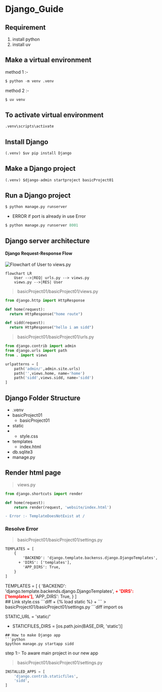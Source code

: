 # Django_Guide
## Requirement
1. install python
2. install uv
## Make a virtual environment
method 1 :- 
```python
$ python -m venv .venv
```
method 2 :- 
```python
$ uv venv
```
## To activate virtual environment
```python
.venv\scripts\activate
```
## Install Django
```python
(.venv) $uv pip install Django
```
## Make a Django project
```python
(.venv) $django-admin startproject basicProject01
```
## Run a Django project
```python
$ python manage.py runserver
```
- ERROR if port is already in use Error
```python
$ python manage.py runserver 8001
```
## Django server architecture
#### Django Request-Response Flow
![Flowchart of User to views.py](https://res.cloudinary.com/dnknslaku/image/upload/v1742497915/Screenshot_2025-03-21_004132_a9erfp.png)
```mermaid
flowchart LR
    User -->|REQ| urls.py --> views.py
    views.py -->|RES| User
```
> basicProject01/basicProject01/views.py
```python
from django.http import HttpResponse

def home(request):
  return HttpResponse("home route")

def sidd(request):
  return HttpResponse("hello i am sidd")
```
>  basicProject01/basicProject01/urls.py
```python
from django.contrib import admin
from django.urls import path
from . import views

urlpatterns = [
    path('admin/',admin.site.urls)
    path('',views.home, name='home')
    path('sidd',views.sidd, name='sidd')
]
```
## Django Folder Structure
- .venv
- basicProject01
    - basicProject01
- static
- - style.css
- templates
    - index.html
- db.sqlite3
- manage.py
## Render html page
> views.py
```python
from django.shortcuts import render

def home(request):
    return render(request, 'website/index.html')
```
```diff 
- Error :- TemplateDoesNotExist at /
```
### Resolve Error
> basicProject01/basicProject01/settings.py
```diff
TEMPLATES = [
    {
        'BACKEND': 'django.template.backenss.django.DjangoTemplates',
      + 'DIRS': ['templates'],
        'APP_DIRS': True,
    }
]
```
<div>
TEMPLATES = [
    {
        'BACKEND': 'django.template.backends.django.DjangoTemplates',
        <span style="color: red; font-weight: bold;">+ 'DIRS': ['templates'],</span>
        'APP_DIRS': True,
    }
]
</div>
## Link style.css
```diff
+ {% load static %}
<!DOCTYPE>
+ <link rel="stylesheet" href="{% static 'style.css' %}">
```
> basicProject01/basicProject01/settings.py
```diff
import os

STATIC_URL = 'static/'
+ STATICFILES_DIRS = [os.path.join(BASE_DIR, 'static')]
```
## How to make Django app
```python
$python manage.py startapp sidd
```
step 1:- To aware main project in our new app
> basicProject01/basicProject01/settings.py
```python
INSTALLED_APPS = [
    'django.contrib.staticfiles',
    'sidd',
]
```
